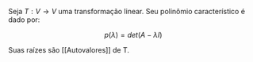 
Seja $T: V \rightarrow V$ uma transformação linear. Seu polinômio característico é dado por:

$$p(\lambda) = det(A - \lambda I)$$

Suas raízes são [[Autovalores]] de T.

